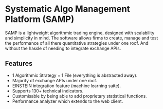 # Systematic Algo Management Platform (SAMP)

SAMP is a lightweight algorithmic trading engine, designed with scalability and simplicity in mind.
The software allows firms to create, manage and test the performance of all there quantitative strategies under one roof. And
without the hassle of needing to integrate exchange APIs.

## Features
* 1 Algorithmic Strategy = 1 File (everything is abstracted away).
* Majority of exchange APIs under one roof.
* EINSTEIN integration feature (machine learning suite).
* Supports 130+ technical indicators.
* Customisable by being able to add proprietary statistical functions.
* Performance analyzer which extends to the web client.